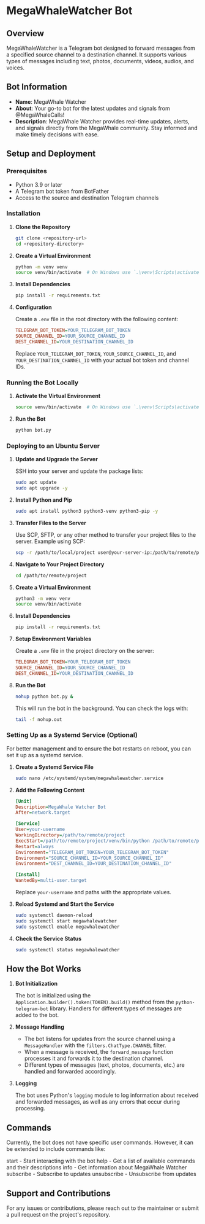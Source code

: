 # MegaWhaleWatcher Bot

## Overview

MegaWhaleWatcher is a Telegram bot designed to forward messages from a specified source channel to a destination channel. It supports various types of messages including text, photos, documents, videos, audios, and voices.

## Bot Information

- **Name**: MegaWhale Watcher
- **About**: Your go-to bot for the latest updates and signals from @MegaWhaleCalls!
- **Description**: MegaWhale Watcher provides real-time updates, alerts, and signals directly from the MegaWhale community. Stay informed and make timely decisions with ease.

## Setup and Deployment

### Prerequisites

- Python 3.9 or later
- A Telegram bot token from BotFather
- Access to the source and destination Telegram channels

### Installation

1. **Clone the Repository**

    ```bash
    git clone <repository-url>
    cd <repository-directory>
    ```

2. **Create a Virtual Environment**

    ```bash
    python -m venv venv
    source venv/bin/activate  # On Windows use `.\venv\Scripts\activate`
    ```

3. **Install Dependencies**

    ```bash
    pip install -r requirements.txt
    ```

4. **Configuration**

    Create a `.env` file in the root directory with the following content:

    ```ini
    TELEGRAM_BOT_TOKEN=YOUR_TELEGRAM_BOT_TOKEN
    SOURCE_CHANNEL_ID=YOUR_SOURCE_CHANNEL_ID
    DEST_CHANNEL_ID=YOUR_DESTINATION_CHANNEL_ID
    ```

    Replace `YOUR_TELEGRAM_BOT_TOKEN`, `YOUR_SOURCE_CHANNEL_ID`, and `YOUR_DESTINATION_CHANNEL_ID` with your actual bot token and channel IDs.

### Running the Bot Locally

1. **Activate the Virtual Environment**

    ```bash
    source venv/bin/activate  # On Windows use `.\venv\Scripts\activate`
    ```

2. **Run the Bot**

    ```bash
    python bot.py
    ```

### Deploying to an Ubuntu Server

1. **Update and Upgrade the Server**

    SSH into your server and update the package lists:

    ```bash
    sudo apt update
    sudo apt upgrade -y
    ```

2. **Install Python and Pip**

    ```bash
    sudo apt install python3 python3-venv python3-pip -y
    ```

3. **Transfer Files to the Server**

    Use SCP, SFTP, or any other method to transfer your project files to the server. Example using SCP:

    ```bash
    scp -r /path/to/local/project user@your-server-ip:/path/to/remote/project
    ```

4. **Navigate to Your Project Directory**

    ```bash
    cd /path/to/remote/project
    ```

5. **Create a Virtual Environment**

    ```bash
    python3 -m venv venv
    source venv/bin/activate
    ```

6. **Install Dependencies**

    ```bash
    pip install -r requirements.txt
    ```

7. **Setup Environment Variables**

    Create a `.env` file in the project directory on the server:

    ```ini
    TELEGRAM_BOT_TOKEN=YOUR_TELEGRAM_BOT_TOKEN
    SOURCE_CHANNEL_ID=YOUR_SOURCE_CHANNEL_ID
    DEST_CHANNEL_ID=YOUR_DESTINATION_CHANNEL_ID
    ```

8. **Run the Bot**

    ```bash
    nohup python bot.py &
    ```

    This will run the bot in the background. You can check the logs with:

    ```bash
    tail -f nohup.out
    ```

### Setting Up as a Systemd Service (Optional)

For better management and to ensure the bot restarts on reboot, you can set it up as a systemd service.

1. **Create a Systemd Service File**

    ```bash
    sudo nano /etc/systemd/system/megawhalewatcher.service
    ```

2. **Add the Following Content**

    ```ini
    [Unit]
    Description=MegaWhale Watcher Bot
    After=network.target

    [Service]
    User=your-username
    WorkingDirectory=/path/to/remote/project
    ExecStart=/path/to/remote/project/venv/bin/python /path/to/remote/project/bot.py
    Restart=always
    Environment="TELEGRAM_BOT_TOKEN=YOUR_TELEGRAM_BOT_TOKEN"
    Environment="SOURCE_CHANNEL_ID=YOUR_SOURCE_CHANNEL_ID"
    Environment="DEST_CHANNEL_ID=YOUR_DESTINATION_CHANNEL_ID"

    [Install]
    WantedBy=multi-user.target
    ```

    Replace `your-username` and paths with the appropriate values.

3. **Reload Systemd and Start the Service**

    ```bash
    sudo systemctl daemon-reload
    sudo systemctl start megawhalewatcher
    sudo systemctl enable megawhalewatcher
    ```

4. **Check the Service Status**

    ```bash
    sudo systemctl status megawhalewatcher
    ```

## How the Bot Works

1. **Bot Initialization**

    The bot is initialized using the `Application.builder().token(TOKEN).build()` method from the `python-telegram-bot` library. Handlers for different types of messages are added to the bot.

2. **Message Handling**

    - The bot listens for updates from the source channel using a `MessageHandler` with the `filters.ChatType.CHANNEL` filter.
    - When a message is received, the `forward_message` function processes it and forwards it to the destination channel.
    - Different types of messages (text, photos, documents, etc.) are handled and forwarded accordingly.

3. **Logging**

    The bot uses Python's `logging` module to log information about received and forwarded messages, as well as any errors that occur during processing.

## Commands

Currently, the bot does not have specific user commands. However, it can be extended to include commands like:

start - Start interacting with the bot
help - Get a list of available commands and their descriptions
info - Get information about MegaWhale Watcher
subscribe - Subscribe to updates
unsubscribe - Unsubscribe from updates


## Support and Contributions

For any issues or contributions, please reach out to the maintainer or submit a pull request on the project's repository.

